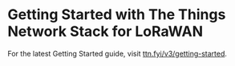 # Getting Started with The Things Network Stack for LoRaWAN

For the latest Getting Started guide, visit [ttn.fyi/v3/getting-started](https://ttn.fyi/v3/getting-started).
